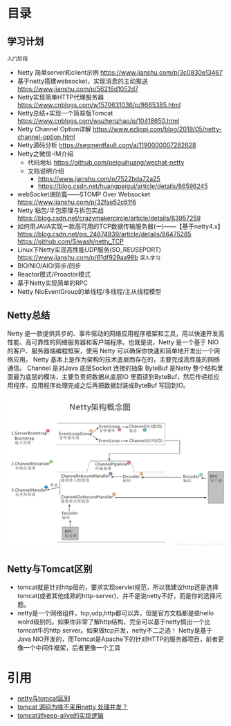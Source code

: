 # 目录


## 学习计划
`入门阶段`
* Netty 简单server和client示例 https://www.jianshu.com/p/3c0830e13467
* 基于netty搭建websocket，实现消息的主动推送 https://www.jianshu.com/p/56216d1052d7
* Netty实现简单HTTP代理服务器 https://www.cnblogs.com/w1570631036/p/9665385.html
* Netty总结+实现一个简易版Tomcat https://www.cnblogs.com/wuzhenzhao/p/10418650.html
* Netty Channel Option详解 https://www.ezlippi.com/blog/2019/05/netty-channel-option.html
* Netty源码分析 https://segmentfault.com/a/1190000007282628
* Netty之微信-IM介绍
    * 代码地址 https://github.com/peiguihuang/wechat-netty
    * 文档说明介绍
        * https://www.jianshu.com/p/7522bda72a25
        * https://blog.csdn.net/huangpeigui/article/details/86596245
* webSocket进阶篇——STOMP Over Websocket https://www.jianshu.com/p/32fae52c61f6
* Netty 粘包/半包原理与拆包实战 https://blog.csdn.net/crazymakercircle/article/details/83957259
* 如何用JAVA实现一款高可用的TCP数据传输服务器(一)——【基于netty4.x】 https://blog.csdn.net/qq_24874939/article/details/86475285 https://github.com/Siwash/netty_TCP
* Linux下Netty实现高性能UDP服务(SO_REUSEPORT) https://www.jianshu.com/p/61df929aa98b
`深入学习`
* BIO/NIO/AIO/异步/同步
* Reactor模式/Proactor模式
* 基于Netty实现简单的RPC
* Netty NioEventGroup的单线程/多线程/主从线程模型

## Netty总结
Netty 是一款提供异步的、事件驱动的网络应用程序框架和工具，用以快速开发高性能、高可靠性的网络服务器和客户端程序。也就是说，Netty 是一个基于 NIO 的客户、服务器端编程框架，使用 Netty 可以确保你快速和简单地开发出一个网络应用。
Netty 基本上是作为架构的技术底层而存在的，主要完成高性能的网络通信。
Channel 是对Java 底层Socket 连接的抽象
ByteBuf 是Netty 整个结构里面最为底层的模块，主要负责把数据从底层IO 里面读到ByteBuf，然后传递给应用程序，应用程序处理完成之后再把数据封装成ByteBuf 写回到IO。


![](png/netty-architecture.png)

## Netty与Tomcat区别
* tomcat就是针对http层的，要求实现servlet规范，所以我建议http还是选择tomcat(或者其他成熟的http-server)，并不是说netty不好，而是你的选择问题。
* netty是一个网络组件，tcp,udp,http都可以弄，但是官方文档都是些hello wolrd级别的。如果你非常了解http结构，完全可以基于netty搞出一个比tomcat牛的http server。如果做tcp开发，netty不二之选！
Netty是基于Java NIO开发的，而Tomcat是Apache下的针对HTTP的服务器项目，前者更像一个中间件框架，后者更像一个工具

# 引用
* [netty与tomcat区别](https://blog.csdn.net/fqwgc8/article/details/50291781)
* [tomcat 源码为啥不采用netty 处理并发？](https://www.zhihu.com/question/53498767)
* [tomcat对keep-alive的实现逻辑](http://hongjiang.info/how-tomcat-implements-keep-alive/)